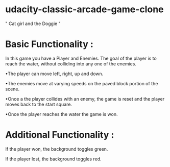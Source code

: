 # udacity-classic-arcade-game-clone
" Cat girl and the Doggie "

# Basic Functionality :

In this game you have a Player and Enemies. The goal of the player is to reach the water, without colliding into any one of the enemies.

•The player can move left, right, up and down.

•The enemies move at varying speeds on the paved block portion of the scene.

•Once a the player collides with an enemy, the game is reset and the player moves back to the start square.

•Once the player reaches the water the game is won.

# Additional Functionality :

If the player won, the background toggles green.

If the player lost, the background toggles red.

